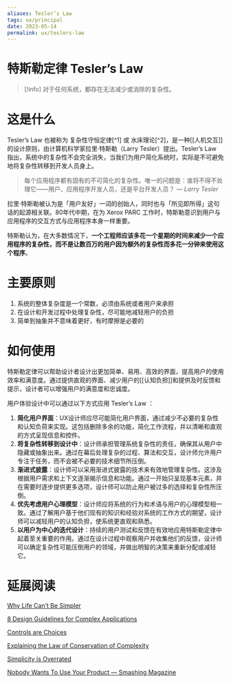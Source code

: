 ```yaml
---
aliases: Tesler’s Law
tags: ux/principal
date: 2023-05-14
permalink: ux/teslers-law
---
```

# 特斯勒定律 Tesler’s Law

> [!info] 对于任何系统，都存在无法减少或消除的复杂性。

# 这是什么

Tesler’s Law 也被称为 复杂性守恒定律[^1] 或 水床理论[^2]，是一种[[人机交互]]的设计原则，由计算机科学家拉里·特斯勒（Larry Tesler）提出。Tesler’s Law 指出，系统中的复杂性不会完全消失，当我们为用户简化系统时，实际是不可避免地将复杂性转移到开发人员身上。

> 每个应用程序都有固有的不可简化的复杂性。唯一的问题是：谁将不得不处理它——用户、应用程序开发人员，还是平台开发人员？
> *— Larry Tesler*

拉里·特斯勒被认为是「用户友好」一词的创始人，同时也与「所见即所得」这句话的起源相关联。80年代中期，在为 Xerox PARC 工作时，特斯勒意识到用户与应用程序的交互方式与应用程序本身一样重要。

特斯勒认为，在大多数情况下，**一个工程师应该多花一个星期的时间来减少一个应用程序的复杂性，而不是让数百万的用户因为额外的复杂性而多花一分钟来使用这个程序**。

# 主要原则

1.  系统的整体复杂度是一个常数，必须由系统或者用户来承担
2.  在设计和开发过程中处理复杂性，尽可能地减轻用户的负担
3.  简单到抽象并不意味着更好，有时摩擦是必要的

# 如何使用

特斯勒定律可以帮助设计者设计出更加简单、易用、高效的界面，提高用户的使用效率和满意度。通过提供直观的界面、减少用户的[[认知负担]]和提供及时反馈和提示，设计者可以增强用户的满意度和忠诚度。

用户体验设计中可以通过以下方式应用 Tesler’s Law ：

1. **简化用户界面**：UX设计师应尽可能简化用户界面，通过减少不必要的复杂性和认知负荷来实现。这包括删除多余的功能，简化工作流程，并以清晰和直观的方式呈现信息和控件。
2. **将复杂性转移到设计中**：设计师承担管理系统复杂性的责任，确保其从用户中隐藏或抽象出来。通过在幕后处理复杂的过程、算法和交互，设计师允许用户专注于任务，而不会被不必要的技术细节所压倒。 
3. **渐进式披露**：设计师可以采用渐进式披露的技术来有效地管理复杂性。这涉及根据用户需求和上下文逐渐揭示信息和功能。通过一开始只呈现基本元素，并在需要时逐步提供更多选项，设计师可以防止用户被过多的选择和复杂性所压倒。 
4. **优先考虑用户心理模型**：设计师应将系统的行为和术语与用户的心理模型相一致。通过了解用户基于他们现有的知识和经验对系统的工作方式的期望，设计师可以减轻用户的认知负担，使系统更直观和熟悉。 
5. **以用户为中心的迭代设计**：持续的用户测试和反馈在有效地应用特斯勒定律中起着至关重要的作用。通过在设计过程中观察用户并收集他们的反馈，设计师可以确定复杂性可能压倒用户的领域，并做出明智的决策来重新分配或减轻它。


# 延展阅读

[Why Life Can’t Be Simpler](https://fs.blog/2020/10/why-life-cant-be-simpler/)

[8 Design Guidelines for Complex Applications](https://www.nngroup.com/articles/complex-application-design/)

[Controls are Choices](https://medium.com/@odannyboy/controls-are-choices-7de90363d0dd)

[Explaining the Law of Conservation of Complexity](http://humanist.co/blog/law-of-conservation-of-complexity/)

[Simplicity is Overrated](https://blog.marvelapp.com/simplicity-is-overrated/)

[Nobody Wants To Use Your Product — Smashing Magazine](https://www.smashingmagazine.com/2016/01/nobody-wants-use-your-product/)